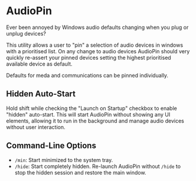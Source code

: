 # AudioPin

Ever been annoyed by Windows audio defaults changing when you plug or unplug devices?

This utility allows a user to "pin" a selection of audio devices in windows with a prioritised list. On any change to audio devices AudioPin should very quickly re-assert your pinned devices setting the highest prioritised available device as default.

Defaults for meda and communications can be pinned individually.

## Hidden Auto-Start

Hold shift while checking the "Launch on Startup" checkbox to enable "hidden" auto-start. This will start AudioPin without showing any UI elements, allowing it to run in the background and manage audio devices without user interaction.

## Command-Line Options

- `/min`: Start minimized to the system tray.
- `/hide`: Start completely hidden. Re-launch AudioPin without `/hide` to stop the hidden session and restore the main window.
